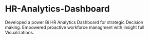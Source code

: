 # HR-Analytics-Dashboard

Developed a power Bi HR Analytics Dashboard for strategic Decision making. Empowered proactive workforce managment with insight full Visualizations.

